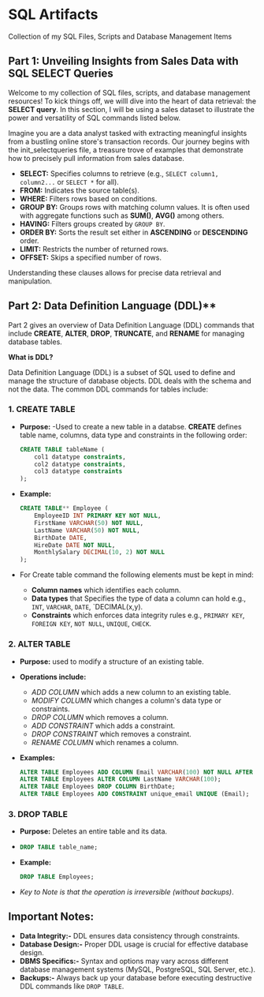 # SQL Artifacts
Collection of my SQL Files, Scripts and Database Management Items 

## Part 1: Unveiling Insights from Sales Data with SQL SELECT Queries

Welcome to my collection of SQL files, scripts, and database management resources! To kick things off, we willl dive into the heart of data retrieval: the **SELECT query**. In this section, I will be using a sales dataset to illustrate the power and versatility of SQL commands listed below.

Imagine you are a data analyst tasked with extracting meaningful insights from a bustling online store's transaction records. Our journey begins with the init_selectqueries file, a treasure trove of examples that demonstrate how to precisely pull information from sales database.

* **SELECT:** Specifies columns to retrieve (e.g., `SELECT column1, column2...` or `SELECT *` for all).
* **FROM:** Indicates the source table(s).
* **WHERE:** Filters rows based on conditions.
* **GROUP BY:** Groups rows with matching column values. It is often used with aggregate functions such as **SUM()**, **AVG()** among others.
* **HAVING:** Filters groups created by `GROUP BY`.
* **ORDER BY:** Sorts the result set either in **ASCENDING**  or **DESCENDING** order.
* **LIMIT:** Restricts the number of returned rows.
* **OFFSET:** Skips a specified number of rows.

Understanding these clauses allows for precise data retrieval and manipulation.

## Part 2: Data Definition Language (DDL)**

Part 2 gives an overview of Data Definition Language (DDL) commands that include **CREATE**, **ALTER**, **DROP**, **TRUNCATE**, and **RENAME** for managing database tables.

**What is DDL?**

Data Definition Language (DDL) is a subset of SQL used to define and manage the structure of database objects. DDL deals with the schema and not the data. The common DDL commands for tables include:

 ### 1. CREATE TABLE 
* **Purpose:** -Used to create a new table in a databse. **CREATE** defines table name, columns, data type and constraints in the following order:

    ```sql
    CREATE TABLE tableName (
        col1 datatype constraints,
        col2 datatype constraints,
        col3 datatype constraints 
    );
    ```

* **Example:**

    ```sql
    CREATE TABLE** Employee (
        EmployeeID INT PRIMARY KEY NOT NULL,
        FirstName VARCHAR(50) NOT NULL,
        LastName VARCHAR(50) NOT NULL,
        BirthDate DATE,
        HireDate DATE NOT NULL,
        MonthlySalary DECIMAL(10, 2) NOT NULL   
    );
    ```
* For Create table command the following elements must be kept in mind:
    * **Column names** which identifies each column.
    * **Data types** that Specifies the type of data a column can hold e.g., `INT`, `VARCHAR`, `DATE`, `DECIMAL(x,y).
    * **Constraints** which enforces data integrity rules e.g., `PRIMARY KEY`, `FOREIGN KEY`, `NOT NULL`, `UNIQUE`, `CHECK`.

### 2. ALTER TABLE

* **Purpose:** used to modify a structure of an existing table.
* **Operations include:**
    * *ADD COLUMN* which adds a new column to an existing table.
    * *MODIFY COLUMN* which changes a column's data type or constraints.
    * *DROP COLUMN* which removes a column.
    * *ADD CONSTRAINT* which adds a constraint.
    * *DROP CONSTRAINT* which removes a constraint.
    * *RENAME COLUMN* which renames a column.
      
* **Examples:**

    ```sql
    ALTER TABLE Employees ADD COLUMN Email VARCHAR(100) NOT NULL AFTER BirthDate;
    ALTER TABLE Employees ALTER COLUMN LastName VARCHAR(100);
    ALTER TABLE Employees DROP COLUMN BirthDate;
    ALTER TABLE Employees ADD CONSTRAINT unique_email UNIQUE (Email);
    ```

### 3. DROP TABLE

* **Purpose:** Deletes an entire table and its data.
* 
    ```sql
    DROP TABLE table_name;
    ```

* **Example:**

    ```sql
    DROP TABLE Employees;
    ```

* *Key to Note is that the operation is irreversible (without backups)*.

## Important Notes:

* **Data Integrity:-** DDL ensures data consistency through constraints.
* **Database Design:-** Proper DDL usage is crucial for effective database design.
* **DBMS Specifics:-** Syntax and options may vary across different database management systems (MySQL, PostgreSQL, SQL Server, etc.).
* **Backups:-** Always back up your database before executing destructive DDL commands like `DROP TABLE`.
```


